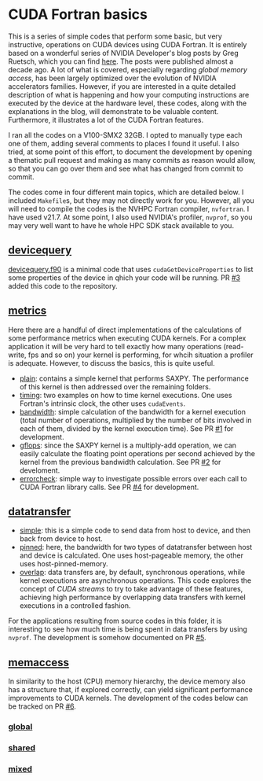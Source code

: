 # CUDA Fortran basics

This is a series of simple codes that perform some basic, but very instructive, operations on CUDA devices using CUDA Fortran. It is entirely based on a wonderful series of NVIDIA Developer's blog posts by Greg Ruetsch, which you can find [here](https://developer.nvidia.com/blog/easy-introduction-cuda-fortran/). The posts were published almost a decade ago. A lot of what is covered, especially regarding *global memory access*, has been largely optimized over the evolution of NVIDIA accelerators families. However, if you are interested in a quite detailed description of what is happening and how your computing instructions are executed by the device at the hardware level, these codes, along with the explanations in the blog, will demonstrate to be valuable content. Furthermore, it illustrates a lot of the CUDA Fortran features. 

I ran all the codes on a V100-SMX2 32GB. I opted to manually type each one of them, adding several comments to places I found it useful. I also tried, at some point of this effort, to document the development by opening a thematic pull request and making as many commits as reason would allow, so that you can go over them and see what has changed from commit to commit.

The codes come in four different main topics, which are detailed below. I included ```Makefile```s, but they may not directly work for you. However, all you will need to compile the codes is the NVHPC Fortran compiler, ```nvfortran```. I have used v21.7. At some point, I also used NVIDIA's profiler, ```nvprof```, so you may very well want to have he whole HPC SDK stack available to you.



## [devicequery](./devicequery)
[devicequery.f90](/devicequery/devicequery.f90) is a minimal code that uses ```cudaGetDeviceProperties``` to list some properties of the device in qhich your code will be running. PR [#3](https://github.com/babreu-ncsa/cudafortran/pull/3) added this code to the repository.

## [metrics](./metrics)
Here there are a handful of direct implementations of the calculations of some performance metrics when executing CUDA kernels. For a complex application it will be very hard to tell exactly how many operations (read-write, fps and so on) your kernel is performing, for whcih situation a profiler is adequate. However, to discuss the basics, this is quite useful.

- [plain](./metrics/plain): contains a simple kernel that performs SAXPY. The performance of this kernel is then addressed over the remaining folders.
- [timing](./metrics/timing): two examples on how to time kernel executions. One uses Fortran's intrinsic clock, the other uses ```cudaEvents```.
- [bandwidth](./metrics/bandwidth): simple calculation of the bandwidth for a kernel execution (total number of operations, multiplied by the number of bits involved in each of them, divided by the kernel execution time). See PR [#1](https://github.com/babreu-ncsa/cudafortran/pull/1) for development.
- [gflops](./metrics/gflops): since the SAXPY kernel is a multiply-add operation, we can easily calculate the floating point operations per second achieved by the kernel from the previous bandwidth calculation. See PR [#2](https://github.com/babreu-ncsa/cudafortran/pull/2) for develoment.
- [errorcheck](./metrics/errorcheck): simple way to investigate possible errors over each call to CUDA Fortran library calls. See PR [#4](https://github.com/babreu-ncsa/cudafortran/pull/4) for development.

## [datatransfer](./datatransfer)
- [simple](./datatransfer/simple): this is a simple code to send data from host to device, and then back from device to host.
- [pinned](./datatransfer/pinned): here, the bandwidth for two types of datatransfer between host and device is calculated. One uses host-pageable memory, the other uses host-pinned-memory.
- [overlap](./datatransfer/overlap): data transfers are, by default, synchronous operations, while kernel executions are asynchronous operations. This code explores the concept of *CUDA streams* to try to take advantage of these features, achieving high performance by overlapping data transfers with kernel executions in a controlled fashion.

For the applications resulting from source codes in this folder, it is interesting to see how much time is being spent in data transfers by using ```nvprof```. The development is somehow documented on PR [#5](https://github.com/babreu-ncsa/cudafortran/pull/5).

## [memaccess](./memaccess)
In similarity to the host (CPU) memory hierarchy, the device memory also has a structure that, if explored correctly, can yield significant performance improvements to CUDA kernels. The development of the codes below can be tracked on PR [#6](https://github.com/babreu-ncsa/cudafortran/pull/6).
### [global](./memaccess/global)

### [shared](./memaccess/shared)
### [mixed](./memaccess/mixed)
